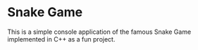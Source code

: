 # Snake Game

This is a simple console application of the famous Snake Game implemented in C++ as a fun project.
